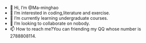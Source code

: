 - 👋 Hi, I’m @Ma-minghao
- 👀 I’m interested in coding,literature and exercise.
- 🌱 I’m currently learning undergraduate courses.
- 💞️ I’m looking to collaborate on nobody.
- 📫 How to reach me?You can friending my QQ whose number is 2788808114.

<!---
Ma-minghao/Ma-minghao is a ✨ special ✨ repository because its `README.md` (this file) appears on your GitHub profile.
You can click the Preview link to take a look at your changes.
--->

